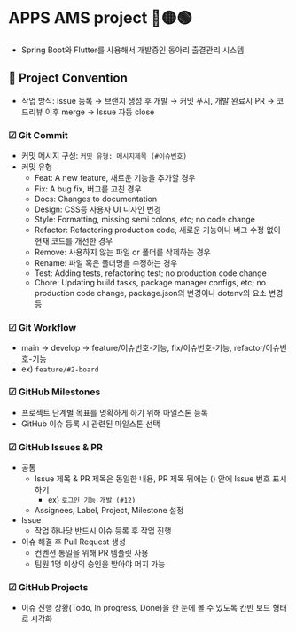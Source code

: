 # APPS AMS project 🔴🟡🟢
- Spring Boot와 Flutter를 사용해서 개발중인 동아리 출결관리 시스템
## 🔷 Project Convention
- 작업 방식: Issue 등록 → 브랜치 생성 후 개발 → 커밋 푸시, 개발 완료시 PR → 코드리뷰 이후 merge → Issue 자동 close
### ☑ Git Commit
- 커밋 메시지 구성: `커밋 유형: 메시지제목 (#이슈번호)`
- 커밋 유형
  - Feat: A new feature, 새로운 기능을 추가할 경우
  - Fix: A bug fix, 버그를 고친 경우
  - Docs: Changes to documentation
  - Design: CSS등 사용자 UI 디자인 변경
  - Style: Formatting, missing semi colons, etc; no code change
  - Refactor: Refactoring production code, 새로운 기능이나 버그 수정 없이 현재 코드를 개선한 경우
  - Remove: 사용하지 않는 파일 or 폴더를 삭제하는 경우
  - Rename: 파일 혹은 폴더명을 수정하는 경우
  - Test: Adding tests, refactoring test; no production code change
  - Chore: Updating build tasks, package manager configs, etc; no production code change, package.json의 변경이나 dotenv의 요소 변경 등
### ☑ Git Workflow
- main → develop → feature/이슈번호-기능, fix/이슈번호-기능, refactor/이슈번호-기능
- ex) `feature/#2-board`

### ☑ GitHub Milestones
- 프로젝트 단계별 목표를 명확하게 하기 위해 마일스톤 등록
- GitHub 이슈 등록 시 관련된 마일스톤 선택

### ☑ GitHub Issues & PR
- 공통
    - Issue 제목 & PR 제목은 동일한 내용, PR 제목 뒤에는 () 안에 Issue 번호 표시하기
        - ex) `로그인 기능 개발 (#12)`
    - Assignees, Label, Project, Milestone 설정
- Issue
    - 작업 하나당 반드시 이슈 등록 후 작업 진행
- 이슈 해결 후 Pull Request 생성
    - 컨벤션 통일을 위해 PR 템플릿 사용
    - 팀원 1명 이상의 승인을 받아야 머지 가능

### ☑ GitHub Projects
- 이슈 진행 상황(Todo, In progress, Done)을 한 눈에 볼 수 있도록 칸반 보드 형태로 시각화
